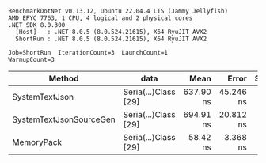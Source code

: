```

BenchmarkDotNet v0.13.12, Ubuntu 22.04.4 LTS (Jammy Jellyfish)
AMD EPYC 7763, 1 CPU, 4 logical and 2 physical cores
.NET SDK 8.0.300
  [Host]   : .NET 8.0.5 (8.0.524.21615), X64 RyuJIT AVX2
  ShortRun : .NET 8.0.5 (8.0.524.21615), X64 RyuJIT AVX2

Job=ShortRun  IterationCount=3  LaunchCount=1  
WarmupCount=3  

```
| Method                  | data                 | Mean      | Error     | StdDev   | Min       | Max       | Gen0   | Allocated |
|------------------------ |--------------------- |----------:|----------:|---------:|----------:|----------:|-------:|----------:|
| SystemTextJson          | Seria(...)Class [29] | 637.90 ns | 45.246 ns | 2.480 ns | 635.25 ns | 640.17 ns | 0.0038 |     392 B |
| SystemTextJsonSourceGen | Seria(...)Class [29] | 694.91 ns | 20.812 ns | 1.141 ns | 693.92 ns | 696.16 ns | 0.0048 |     464 B |
| MemoryPack              | Seria(...)Class [29] |  58.42 ns |  3.368 ns | 0.185 ns |  58.29 ns |  58.63 ns | 0.0014 |     120 B |
